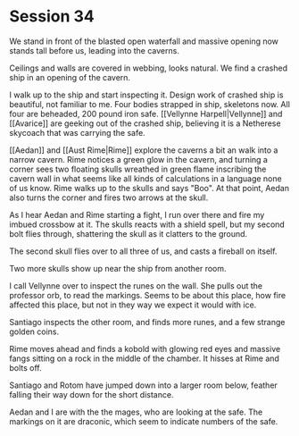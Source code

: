 # Session 34
We stand in front of the blasted open waterfall and massive opening now stands tall before us, leading into the caverns.

Ceilings and walls are covered in webbing, looks natural. We find a crashed ship in an opening of the cavern.

I walk up to the ship and start inspecting it. Design work of crashed ship is beautiful, not familiar to me. Four bodies strapped in ship, skeletons now. All four are beheaded, 200 pound iron safe. [[Vellynne Harpell|Vellynne]] and [[Avarice]] are geeking out of the crashed ship, believing it is a Netherese skycoach that was carrying the safe.

[[Aedan]] and [[Aust Rime|Rime]] explore the caverns a bit an walk into a narrow cavern. Rime notices a green glow in the cavern, and turning a corner sees two floating skulls wreathed in green flame inscribing the cavern wall in what seems like all kinds of calculations in a language none of us know. Rime walks up to the skulls and says "Boo". At that point, Aedan also turns the corner and fires two arrows at the skull.

As I hear Aedan and Rime starting a fight, I run over there and fire my imbued crossbow at it. The skulls reacts with a shield spell, but my second bolt flies through, shattering the skull as it clatters to the ground.

The second skull flies over to all three of us, and casts a fireball on itself.

Two more skulls show up near the ship from another room.

I call Vellynne over to inspect the runes on the wall. She pulls out the professor orb, to read the markings. Seems to be about this place, how fire affected this place, but not in they way we expect it would with ice.

Santiago inspects the other room, and finds more runes, and a few strange golden coins.

Rime moves ahead and finds a kobold with glowing red eyes and massive fangs sitting on a rock in the middle of the chamber. It hisses at Rime and bolts off.

Santiago and Rotom have jumped down into a larger room below, feather falling their way down for the short distance.

Aedan and I are with the the mages, who are looking at the safe. The markings on it are draconic, which seem to indicate numbers of the safe.